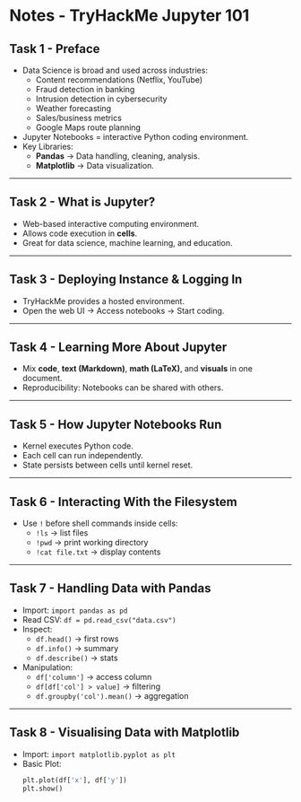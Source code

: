 # Notes - TryHackMe Jupyter 101

## Task 1 - Preface
- Data Science is broad and used across industries:
  - Content recommendations (Netflix, YouTube)
  - Fraud detection in banking
  - Intrusion detection in cybersecurity
  - Weather forecasting
  - Sales/business metrics
  - Google Maps route planning
- Jupyter Notebooks = interactive Python coding environment.
- Key Libraries:
  - **Pandas** → Data handling, cleaning, analysis.
  - **Matplotlib** → Data visualization.

---

## Task 2 - What is Jupyter?
- Web-based interactive computing environment.
- Allows code execution in **cells**.
- Great for data science, machine learning, and education.

---

## Task 3 - Deploying Instance & Logging In
- TryHackMe provides a hosted environment.
- Open the web UI → Access notebooks → Start coding.

---

## Task 4 - Learning More About Jupyter
- Mix **code**, **text (Markdown)**, **math (LaTeX)**, and **visuals** in one document.
- Reproducibility: Notebooks can be shared with others.

---

## Task 5 - How Jupyter Notebooks Run
- Kernel executes Python code.
- Each cell can run independently.
- State persists between cells until kernel reset.

---

## Task 6 - Interacting With the Filesystem
- Use `!` before shell commands inside cells:
  - `!ls` → list files
  - `!pwd` → print working directory
  - `!cat file.txt` → display contents

---

## Task 7 - Handling Data with Pandas
- Import: `import pandas as pd`
- Read CSV: `df = pd.read_csv("data.csv")`
- Inspect:
  - `df.head()` → first rows
  - `df.info()` → summary
  - `df.describe()` → stats
- Manipulation:
  - `df['column']` → access column
  - `df[df['col'] > value]` → filtering
  - `df.groupby('col').mean()` → aggregation

---

## Task 8 - Visualising Data with Matplotlib
- Import: `import matplotlib.pyplot as plt`
- Basic Plot:
  ```python
  plt.plot(df['x'], df['y'])
  plt.show()

